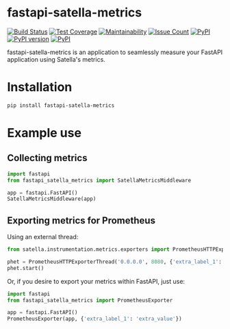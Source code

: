
fastapi-satella-metrics
=======================

[![Build Status](https://travis-ci.com/piotrmaslanka/fastapi-satella-metrics.svg?branch=master)](https://travis-ci.com/piotrmaslanka/fastapi-satella-metrics)
[![Test Coverage](https://api.codeclimate.com/v1/badges/7ee3acc2a4ede5903517/test_coverage)](https://codeclimate.com/github/piotrmaslanka/fastapi-satella-metrics/test_coverage)
[![Maintainability](https://api.codeclimate.com/v1/badges/7ee3acc2a4ede5903517/maintainability)](https://codeclimate.com/github/piotrmaslanka/fastapi-satella-metrics/maintainability)
[![Issue Count](https://codeclimate.com/github/piotrmaslanka/fastapi-satella-metrics/badges/issue_count.svg)](https://codeclimate.com/github/piotrmaslanka/fastapi-satella-metrics)
[![PyPI](https://img.shields.io/pypi/pyversions/fastapi-satella-metrics.svg)](https://pypi.python.org/pypi/fastapi-satella-metrics)
[![PyPI version](https://badge.fury.io/py/fastapi-satella-metrics.svg)](https://badge.fury.io/py/fastapi-satella-metrics)
[![PyPI](https://img.shields.io/pypi/implementation/fastapi-satella-metrics.svg)](https://pypi.python.org/pypi/fastapi-satella-metrics)

fastapi-satella-metrics is an application to seamlessly measure your FastAPI
application using Satella's metrics.

# Installation
```bash
pip install fastapi-satella-metrics
```

# Example use

## Collecting metrics

```python
import fastapi
from fastapi_satella_metrics import SatellaMetricsMiddleware

app = fastapi.FastAPI()
SatellaMetricsMiddleware(app)
```

## Exporting metrics for Prometheus

Using an external thread:

```python
from satella.instrumentation.metrics.exporters import PrometheusHTTPExporterThread

phet = PrometheusHTTPExporterThread('0.0.0.0', 8080, {'extra_label_1': 'extra_value'})
phet.start()
```

Or, if you desire to export your metrics within FastAPI, just use:

```python
import fastapi
from fastapi_satella_metrics import PrometheusExporter

app = fastapi.FastAPI()
PrometheusExporter(app, {'extra_label_1': 'extra_value'})
```

